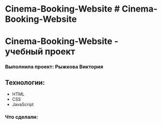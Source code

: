 # Cinema-Booking-Website # Cinema-Booking-Website

<!--  link -->

# Cinema-Booking-Website - учебный проект
### Выполнила проект: Рыжкова Виктория

## Технологии:
- HTML
- CSS
- JavaScript

### Что сделали:

